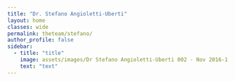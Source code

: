 ```yaml
---
title: "Dr. Stefano Angioletti-Uberti"
layout: home
classes: wide
permalink: theteam/stefano/
author_profile: false
sidebar:
  - title: "title"
    image: assets/images/Dr Stefano Angioletti-Uberti 002 - Nov 2016-1.jpg
    text: "text"
---
```

